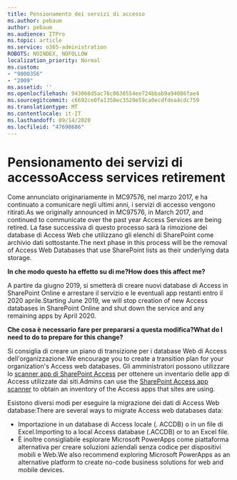 ```yaml
---
title: Pensionamento dei servizi di accesso
ms.author: pebaum
author: pebaum
ms.audience: ITPro
ms.topic: article
ms.service: o365-administration
ROBOTS: NOINDEX, NOFOLLOW
localization_priority: Normal
ms.custom:
- "9000356"
- "2009"
ms.assetid: ''
ms.openlocfilehash: 943066d5ac76c0630554ee724bbab9a94086fae4
ms.sourcegitcommit: c6692ce0fa1358ec3529e59ca0ecdfdea4cdc759
ms.translationtype: MT
ms.contentlocale: it-IT
ms.lasthandoff: 09/14/2020
ms.locfileid: "47698686"
---
```

# <a name="access-services-retirement"></a><span data-ttu-id="9f9a3-102">Pensionamento dei servizi di accesso</span><span class="sxs-lookup"><span data-stu-id="9f9a3-102">Access services retirement</span></span>

<span data-ttu-id="9f9a3-103">Come annunciato originariamente in MC97576, nel marzo 2017, e ha continuato a comunicare negli ultimi anni, i servizi di accesso vengono ritirati.</span><span class="sxs-lookup"><span data-stu-id="9f9a3-103">As we originally announced in MC97576, in March 2017, and continued to communicate over the past year Access Services are being retired.</span></span> <span data-ttu-id="9f9a3-104">La fase successiva di questo processo sarà la rimozione dei database di Access Web che utilizzano gli elenchi di SharePoint come archivio dati sottostante.</span><span class="sxs-lookup"><span data-stu-id="9f9a3-104">The next phase in this process will be the removal of Access Web Databases that use SharePoint lists as their underlying data storage.</span></span>

<span data-ttu-id="9f9a3-105">**In che modo questo ha effetto su di me?**</span><span class="sxs-lookup"><span data-stu-id="9f9a3-105">**How does this affect me?**</span></span>

<span data-ttu-id="9f9a3-106">A partire da giugno 2019, si smetterà di creare nuovi database di Access in SharePoint Online e arrestare il servizio e le eventuali app restanti entro il 2020 aprile.</span><span class="sxs-lookup"><span data-stu-id="9f9a3-106">Starting June 2019, we will stop creation of new Access databases in SharePoint Online and shut down the service and any remaining apps by April 2020.</span></span>

<span data-ttu-id="9f9a3-107">**Che cosa è necessario fare per prepararsi a questa modifica?**</span><span class="sxs-lookup"><span data-stu-id="9f9a3-107">**What do I need to do to prepare for this change?**</span></span>

<span data-ttu-id="9f9a3-108">Si consiglia di creare un piano di transizione per i database Web di Access dell'organizzazione.</span><span class="sxs-lookup"><span data-stu-id="9f9a3-108">We encourage you to create a transition plan for your organization's Access web databases.</span></span> <span data-ttu-id="9f9a3-109">Gli amministratori possono utilizzare lo [scanner app di SharePoint Access](https://github.com/SharePoint/PnP-Tools/tree/master/Solutions/SharePoint.AccessApp.Scanner) per ottenere un inventario delle app di Access utilizzate dai siti.</span><span class="sxs-lookup"><span data-stu-id="9f9a3-109">Admins can use the [SharePoint Access app scanner](https://github.com/SharePoint/PnP-Tools/tree/master/Solutions/SharePoint.AccessApp.Scanner) to obtain an inventory of the Access apps that sites are using.</span></span>

<span data-ttu-id="9f9a3-110">Esistono diversi modi per eseguire la migrazione dei dati di Access Web database:</span><span class="sxs-lookup"><span data-stu-id="9f9a3-110">There are several ways to migrate Access web databases data:</span></span>

- <span data-ttu-id="9f9a3-111">Importazione in un database di Access locale (. ACCDB) o in un file di Excel.</span><span class="sxs-lookup"><span data-stu-id="9f9a3-111">Importing to a local Access database (.ACCDB) or to an Excel file.</span></span>
- <span data-ttu-id="9f9a3-112">È inoltre consigliabile esplorare Microsoft PowerApps come piattaforma alternativa per creare soluzioni aziendali senza codice per dispositivi mobili e Web.</span><span class="sxs-lookup"><span data-stu-id="9f9a3-112">We also recommend exploring Microsoft PowerApps as an alternative platform to create no-code business solutions for web and mobile devices.</span></span>